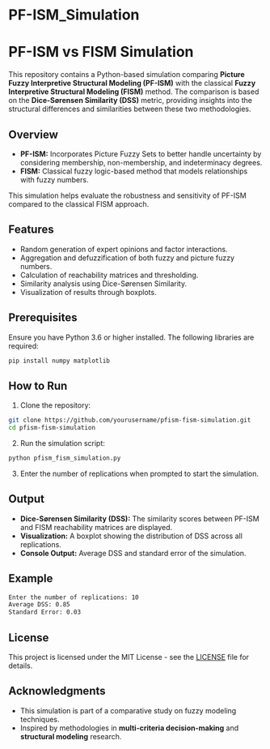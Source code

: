 # PF-ISM_Simulation
# PF-ISM vs FISM Simulation

This repository contains a Python-based simulation comparing **Picture Fuzzy Interpretive Structural Modeling (PF-ISM)** with the classical **Fuzzy Interpretive Structural Modeling (FISM)** method. The comparison is based on the **Dice-Sørensen Similarity (DSS)** metric, providing insights into the structural differences and similarities between these two methodologies.

## Overview

- **PF-ISM:** Incorporates Picture Fuzzy Sets to better handle uncertainty by considering membership, non-membership, and indeterminacy degrees.
- **FISM:** Classical fuzzy logic-based method that models relationships with fuzzy numbers.

This simulation helps evaluate the robustness and sensitivity of PF-ISM compared to the classical FISM approach.

## Features

- Random generation of expert opinions and factor interactions.
- Aggregation and defuzzification of both fuzzy and picture fuzzy numbers.
- Calculation of reachability matrices and thresholding.
- Similarity analysis using Dice-Sørensen Similarity.
- Visualization of results through boxplots.

## Prerequisites

Ensure you have Python 3.6 or higher installed. The following libraries are required:

```bash
pip install numpy matplotlib
```

## How to Run

1. Clone the repository:

```bash
git clone https://github.com/yourusername/pfism-fism-simulation.git
cd pfism-fism-simulation
```

2. Run the simulation script:

```bash
python pfism_fism_simulation.py
```

3. Enter the number of replications when prompted to start the simulation.

## Output

- **Dice-Sørensen Similarity (DSS):** The similarity scores between PF-ISM and FISM reachability matrices are displayed.
- **Visualization:** A boxplot showing the distribution of DSS across all replications.
- **Console Output:** Average DSS and standard error of the simulation.

## Example

```bash
Enter the number of replications: 10
Average DSS: 0.85
Standard Error: 0.03
```

## License

This project is licensed under the MIT License - see the [LICENSE](LICENSE) file for details.

## Acknowledgments

- This simulation is part of a comparative study on fuzzy modeling techniques.
- Inspired by methodologies in **multi-criteria decision-making** and **structural modeling** research.

